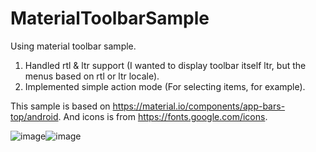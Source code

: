# MaterialToolbarSample
Using material toolbar sample.
1. Handled rtl & ltr support (I wanted to display toolbar itself ltr, but the menus based on rtl or ltr locale).
2. Implemented simple action mode (For selecting items, for example).

This sample is based on https://material.io/components/app-bars-top/android.
And icons is from https://fonts.google.com/icons.

![image](https://user-images.githubusercontent.com/33718460/164943263-57eb1ec8-0327-4b63-a472-af42e1d199a1.png)![image](https://user-images.githubusercontent.com/33718460/164943279-03b4c4c4-0ce9-41f3-b078-889b3f6b05b0.png)
